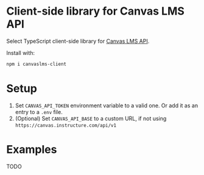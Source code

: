 # Client-side library for Canvas LMS API

Select TypeScript client-side library for [Canvas LMS API](https://canvas.instructure.com/doc/api/).

Install with:

```bash
npm i canvaslms-client
```

# Setup

1. Set `CANVAS_API_TOKEN` environment variable to a valid one. Or add it as an entry to a `.env` file.
2. (Optional) Set `CANVAS_API_BASE` to a custom URL, if not using `https://canvas.instructure.com/api/v1`

# Examples

TODO